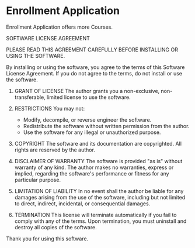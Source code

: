 # Enrollment Application

Enrollment Application offers more Courses.


SOFTWARE LICENSE AGREEMENT

PLEASE READ THIS AGREEMENT CAREFULLY BEFORE INSTALLING OR USING THE SOFTWARE.

By installing or using the software, you agree to the terms of this Software License Agreement. If you do not agree to the terms, do not install or use the software.

1. GRANT OF LICENSE
   The author grants you a non-exclusive, non-transferable, limited license to use the software.

2. RESTRICTIONS
   You may not:
   - Modify, decompile, or reverse engineer the software.
   - Redistribute the software without written permission from the author.
   - Use the software for any illegal or unauthorized purpose.

3. COPYRIGHT
   The software and its documentation are copyrighted. All rights are reserved by the author.

4. DISCLAIMER OF WARRANTY
   The software is provided "as is" without warranty of any kind. The author makes no warranties, express or implied, regarding the software's performance or fitness for any particular purpose.

5. LIMITATION OF LIABILITY
   In no event shall the author be liable for any damages arising from the use of the software, including but not limited to direct, indirect, incidental, or consequential damages.

6. TERMINATION
   This license will terminate automatically if you fail to comply with any of the terms. Upon termination, you must uninstall and destroy all copies of the software.

Thank you for using this software.
